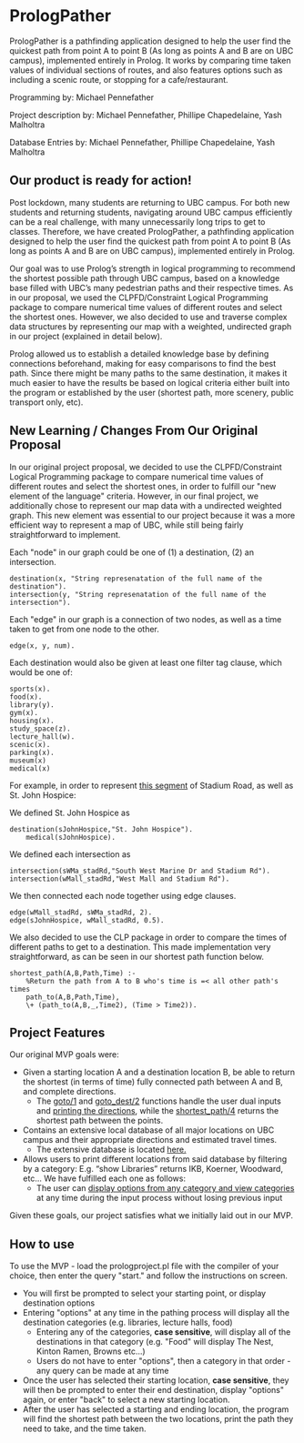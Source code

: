 # PrologPather

PrologPather is a pathfinding application designed to help the user find the quickest path from point A to point B (As long as points A and B are on UBC campus), implemented entirely in Prolog. It works by comparing time taken values of individual sections of routes, and also features options such as including a scenic route, or stopping for a cafe/restaurant.

Programming by: Michael Pennefather

Project description by: Michael Pennefather, Phillipe Chapedelaine, Yash Malholtra

Database Entries by: Michael Pennefather, Phillipe Chapedelaine, Yash Malholtra 

## Our product is ready for action!

Post lockdown, many students are returning to UBC campus. For both new students and returning students, navigating around UBC campus efficiently can be a real challenge, with many unnecessarily long trips to get to classes. Therefore, we have created PrologPather, a pathfinding application designed to help the user find the quickest path from point A to point B (As long as points A and B are on UBC campus), implemented entirely in Prolog.

Our goal was to use Prolog’s strength in logical programming to recommend the shortest possible path through UBC campus, based on a knowledge base filled with UBC’s many pedestrian paths and their respective times. As in our proposal, we used the CLPFD/Constraint Logical Programming package to compare numerical time values of different routes and select the shortest ones. However, we also decided to use and traverse complex data structures by representing our map with a weighted, undirected graph in our project (explained in detail below).

Prolog allowed us to establish a detailed knowledge base by defining connections beforehand, making for easy comparisons to find the best path. Since there might be many paths to the same destination, it makes it much easier to have the results be based on logical criteria either built into the program or established by the user (shortest path, more scenery, public transport only, etc).

## New Learning / Changes From Our Original Proposal
In our original project proposal, we decided to use the CLPFD/Constraint Logical Programming package to compare numerical time values of different routes and select the shortest ones, in order to fulfill our "new element of the language" criteria. However, in our final project, we additionally chose to represent our map data with a undirected weighted graph. This new element was essential to our project because it was a more efficient way to represent a map of UBC, while still being fairly straightforward to implement.

Each "node" in our graph could be one of (1) a destination, (2) an intersection.

```
destination(x, "String represenatation of the full name of the destination").
intersection(y, "String represenatation of the full name of the intersection").
```

Each "edge" in our graph is a connection of two nodes, as well as a time taken to get from one node to the other.

```
edge(x, y, num).
```

Each destination would also be given at least one filter tag clause, which would be one of:
```
sports(x).
food(x).
library(y).
gym(x).
housing(x).
study_space(z).
lecture_hall(w).
scenic(x). 
parking(x).
museum(x)
medical(x)
```

For example, in order to represent [this segment](https://github.students.cs.ubc.ca/mpennefa/PrologProject/edit/master/Pictures/stadiumRd.PNG?raw=true) of Stadium Road, as well as St. John Hospice:

We defined St. John Hospice as
```
destination(sJohnHospice,"St. John Hospice").
    medical(sJohnHospice).
```

We defined each intersection as
```
intersection(sWMa_stadRd,"South West Marine Dr and Stadium Rd").
intersection(wMall_stadRd,"West Mall and Stadium Rd").
```

We then connected each node together using edge clauses.
```
edge(wMall_stadRd, sWMa_stadRd, 2).
edge(sJohnHospice, wMall_stadRd, 0.5).
```

We also decided to use the CLP package in order to compare the times of different paths to get to a destination. This made implementation very straightforward, as can be seen in our shortest path function below.

```
shortest_path(A,B,Path,Time) :-
    %Return the path from A to B who's time is =< all other path's times
    path_to(A,B,Path,Time),
    \+ (path_to(A,B,_,Time2), (Time > Time2)).
```

## Project Features

Our original MVP goals were:
- Given a starting location A and a destination location B, be able to return the shortest (in terms of time) fully connected path between A and B, and complete directions.  
  - The [goto/1](https://github.students.cs.ubc.ca/mpennefa/PrologProject/blob/404d2c0ec27055e62a72cfc6fc25489e4b7cb4b9/prolog/prologproject.pl#L59) and [goto_dest/2](https://github.students.cs.ubc.ca/mpennefa/PrologProject/blob/404d2c0ec27055e62a72cfc6fc25489e4b7cb4b9/prolog/prologproject.pl#L78) functions handle the user dual inputs and [printing the directions](https://github.students.cs.ubc.ca/mpennefa/PrologProject/blob/404d2c0ec27055e62a72cfc6fc25489e4b7cb4b9/prolog/prologproject.pl#L34), while the [shortest_path/4](https://github.students.cs.ubc.ca/mpennefa/PrologProject/blob/404d2c0ec27055e62a72cfc6fc25489e4b7cb4b9/prolog/prologproject.pl#L208) returns the shortest path between the points.
- Contains an extensive local database of all major locations on UBC campus and their appropriate directions and estimated travel times. 
  - The extensive database is located [here.](https://github.students.cs.ubc.ca/mpennefa/PrologProject/blob/404d2c0ec27055e62a72cfc6fc25489e4b7cb4b9/prolog/prologproject.pl#L224)
- Allows users to print different locations from said database by filtering by a category: E.g. “show Libraries” returns IKB, Koerner, Woodward, etc...
We have fulfilled each one as follows: 
  - The user can [display options from any category and view categories](https://github.students.cs.ubc.ca/mpennefa/PrologProject/blob/404d2c0ec27055e62a72cfc6fc25489e4b7cb4b9/prolog/prologproject.pl#L116) at any time during the input process without losing previous input 

Given these goals, our project satisfies what we initially laid out in our MVP.

## How to use
To use the MVP - load the prologproject.pl file with the compiler of your choice, then enter the query "start." and follow the instructions on screen. 
 - You will first be prompted to select your starting point, or display destination options
 - Entering "options" at any time in the pathing process will display all the destination categories (e.g. libraries, lecture halls, food)
    - Entering any of the categories, **case sensitive**, will display all of the destinations in that category (e.g. "Food" will display The Nest, Kinton Ramen, Browns etc...)
    - Users do not have to enter "options", then a category in that order - any query can be made at any time
 - Once the user has selected their starting location, **case sensitive**, they will then be prompted to enter their end destination, display "options" again, or enter "back" to select a new starting location.
 - After the user has selected a starting and ending location, the program will find the shortest path between the two locations, print the path they need to take, and the time taken.

